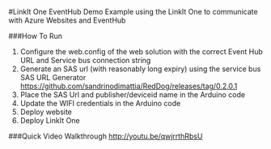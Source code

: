 #LinkIt One EventHub Demo
Example using the LinkIt One to communicate with Azure Websites and EventHub

###How To Run
1. Configure the web.config of the web solution with the correct Event Hub URL and Service bus connection string
2. Generate an SAS url (with reasonably long expiry) using the service bus SAS URL Generator https://github.com/sandrinodimattia/RedDog/releases/tag/0.2.0.1
3. Place the SAS Url and publisher/deviceid name in the Arduino code
4. Update the WIFI credentials in the Arduino code
5. Deploy website
6. Deploy LinkIt One

###Quick Video Walkthrough
http://youtu.be/qwjrrthRbsU
